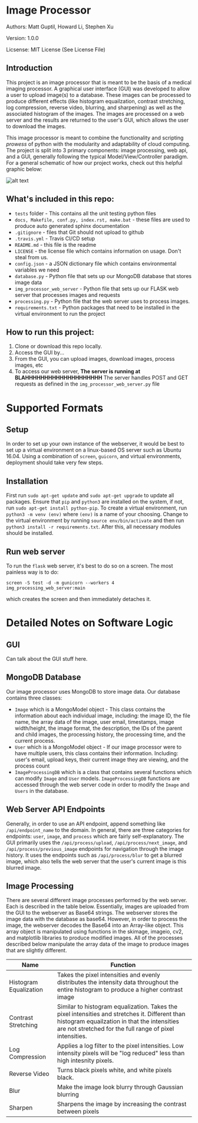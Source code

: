 # Image Processor

Authors: Matt Guptil, Howard Li, Stephen Xu

Version: 1.0.0

Licsense: MIT License (See License File)

## Introduction
This project is an image processor that is meant to be the basis of a medical imaging processor. A graphical user interface (GUI) was developed to allow a user to upload image(s) to a database. These images can be processed to produce different effects (like histogram equailzation, contrast stretching, log compression, reverse video, blurring, and sharpening) as well as the associated histogram of the images. The images are processed on a web server and the results are returned to the user's GUI, which allows the user to download the images. 

This image processor is meant to combine the functionality and scripting _prowess_ of python with the modularity and adaptability of cloud computing. The project is split into 3 primary components: image processing, web api, and a GUI, generally following the typical Model/View/Controller paradigm. For a general schematic of how our project works, check out this helpful graphic below:


![alt text](https://github.com/HL232/bme590final/blob/read-me/BME%20Software%20Final.jpg) 

## What's included in this repo:
 + `tests` folder - This contains all the unit testing python files
 + `docs, Makefile, conf.py, index.rst, make.bat` - these files are used to produce auto generated sphinx documentation
 + `.gitignore` - files that Git should not upload to github
 + `.travis.yml` - Travis CI/CD setup
 + `README.md` - this file is the readme
 + `LICENSE` - the license file which contains information on usage. Don't steal from us.
 + `config.json` - a JSON dictionary file which contains environmental variables we need
 + `database.py` - Python file that sets up our MongoDB database that stores image data
 + `img_processor_web_server` - Python file that sets up our FLASK web server that processes images and requests
 + `processing.py` - Python file that the web server uses to process images. 
 + `requirements.txt` - Python packages that need to be installed in the virtual environment to run the project

## How to run this project:
 1. Clone or download this repo locally. 
 2. Access the GUI by...
 3. From the GUI, you can upload images, download images, process images, etc
 4. To access our web server, **The server is running at BLAHHHHHHHHHHHHHHHHHHHH** The server handles POST and GET requests as defined in the `img_processor_web_server.py` file
 
# Supported Formats

## Setup
In order to set up your own instance of the webserver, it would be best to set up a virtual environment on a linux-based OS server such as Ubuntu 16.04. Using a combination of `screen`, `guicorn`, and virtual environments, deployment should take very few steps.
## Installation
First run `sudo apt-get update` and `sudo apt-get upgrade` to update all packages. Ensure that `pip` and `python3` are installed on the system, if not, run `sudo apt-get install python-pip`. To create a virtual environment, run `python3 -m venv (env)` where `(env)` is a name of your choosing. Change to the virtual environment by running `source env/bin/activate` and then run `python3 install -r requirements.txt`. After this, all necessary modules should be installed.
## Run web server
To run the `flask` web server, it's best to do so on a screen. The most painless way is to do:
```
screen -S test -d -m gunicorn --workers 4 img_processing_web_server:main
```
which creates the screen and then immediately detaches it.

# Detailed Notes on Software Logic

## GUI
Can talk about the GUI stuff here.

## MongoDB Database
Our image processor uses MongoDB to store image data. Our database contains three classes: 
 + `Image` which is a MongoModel object - This class contains the information about each individual image, including: the image ID, the file name, the array data of the image, user email, timestamps, image width/height, the image format, the description, the IDs of the parent and child images, the processing history, the processing time, and the current process.
 + `User` which is a MongoModel object - If our image processor were to have multiple users, this class contains their information. Including: user's email, upload keys, their current image they are viewing, and the process count
 + `ImageProcessingDB` which is a class that contains several functions which can modify `Image` and `User` models. `ImageProcessingDB` functions are accessed through the web server code in order to modify the `Image` and `Users` in the database.

## Web Server API Endpoints
Generally, in order to use an API endpoint, append something like `/api/endpoint_name` to the domain. In general, there are three categories for endpoints: `user`, `image`, and `process` which are fairly self-explanatory. The GUI primarily uses the `/api/process/upload`, `/api/process/next_image`, and `/api/process/previous_image` endpoints for navigation through the image history. It uses the endpoints such as `/api/process/blur` to get a blurred image, which also tells the web server that the user's current image is this blurred image.

## Image Processing
There are several different image processes performed by the web server. Each is described in the table below. Essentially, images are uploaded from the GUI to the webserver as Base64 strings. The webserver stores the image data with the database as base64. However, in order to process the image, the webserver decodes the Base64 into an Array-like object. This array object is manipulated using functions in the skimage, imageio, cv2, and matplotlib libraries to produce modified images. All of the processes described below manipulate the array data of the image to produce images that are slightly different. 

| Name          | Function      |
| ------------- | ------------- |
| Histogram Equalization         | Takes the pixel intensities and evenly distributes the intensity data throughout the entire histogram to produce a higher contrast image |
| Contrast Stretching      | Similar to histogram equalization. Takes the pixel intensities and stretches it. Different than histogram equailzation in that the intensities are not stretched for the full range of pixel intensities. |
| Log Compression | Applies a log filter to the pixel intensities. Low intensity pixels will be "log reduced" less than high intesnity pixels. |
| Reverse Video | Turns black pixels white, and white pixels black. |
| Blur |Make the image look blurry through Gaussian blurring |
| Sharpen | Sharpens the image by increasing the contrast between pixels |
